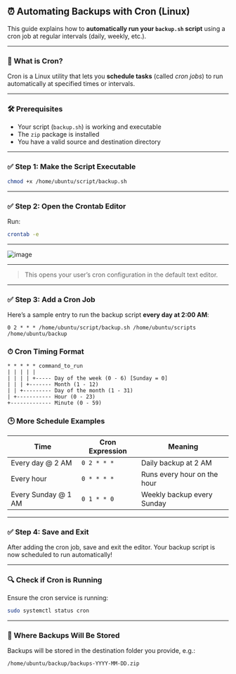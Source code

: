 
## ⏰ Automating Backups with Cron (Linux)

This guide explains how to **automatically run your `backup.sh` script** using a cron job at regular intervals (daily, weekly, etc.).

---

### 📌 What is Cron?

Cron is a Linux utility that lets you **schedule tasks** (called *cron jobs*) to run automatically at specified times or intervals.

---

### 🛠️ Prerequisites

* Your script (`backup.sh`) is working and executable
* The `zip` package is installed
* You have a valid source and destination directory

---

### ✅ Step 1: Make the Script Executable

```bash
chmod +x /home/ubuntu/script/backup.sh
```

---

### ✅ Step 2: Open the Crontab Editor

Run:

```bash
crontab -e
```
---
![image](https://github.com/user-attachments/assets/380e25fb-6b25-497c-8036-09801017bff6)

---

> This opens your user’s cron configuration in the default text editor.

---

### ✅ Step 3: Add a Cron Job

Here’s a sample entry to run the backup script **every day at 2:00 AM**:

```cron
0 2 * * * /home/ubuntu/script/backup.sh /home/ubuntu/scripts /home/ubuntu/backup
```

### ⏱ Cron Timing Format

```
* * * * * command_to_run
| | | | |
| | | | +----- Day of the week (0 - 6) [Sunday = 0]
| | | +------- Month (1 - 12)
| | +--------- Day of the month (1 - 31)
| +----------- Hour (0 - 23)
+------------- Minute (0 - 59)
```

### 🕒 More Schedule Examples

| Time                | Cron Expression | Meaning                     |
| ------------------- | --------------- | --------------------------- |
| Every day @ 2 AM    | `0 2 * * *`     | Daily backup at 2 AM        |
| Every hour          | `0 * * * *`     | Runs every hour on the hour |
| Every Sunday @ 1 AM | `0 1 * * 0`     | Weekly backup every Sunday  |

---

### ✅ Step 4: Save and Exit

After adding the cron job, save and exit the editor.
Your backup script is now scheduled to run automatically!

---

### 🔍 Check if Cron is Running

Ensure the cron service is running:

```bash
sudo systemctl status cron
```

---

### 📁 Where Backups Will Be Stored

Backups will be stored in the destination folder you provide, e.g.:

```
/home/ubuntu/backup/backups-YYYY-MM-DD.zip
```
